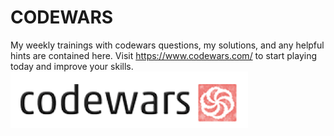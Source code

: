 # CODEWARS
My weekly trainings with codewars questions, my solutions, and any helpful hints are contained here.
Visit https://www.codewars.com/ to start playing today and improve your skills.
![Website Preview](/img/preview.png)
